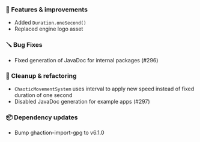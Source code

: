### 🚀 Features & improvements

- Added `Duration.oneSecond()`
- Replaced engine logo asset

### 🪛 Bug Fixes

- Fixed generation of JavaDoc for internal packages (#296)

### 🧽 Cleanup & refactoring

- `ChaoticMovementSystem` uses interval to apply new speed instead of fixed duration of one second
- Disabled JavaDoc generation for example apps (#297)

### 📦 Dependency updates

- Bump ghaction-import-gpg to v6.1.0